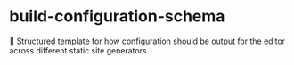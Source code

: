 # build-configuration-schema
:memo: Structured template for how configuration should be output for the editor across different static site generators
